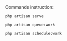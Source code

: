 Commands instruction:
```
php artisan serve
```

```
php artisan queue:work
```

```
php artisan schedule:work
```

